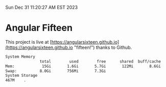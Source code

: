 Sun Dec 31 11:20:27 AM EST 2023

# Angular Fifteen


This project is live at [https://angularsixteen.github.io](https://angularsixteen.github.io "fifteen!") thanks to Github.

```bash
System Memory
               total        used        free      shared  buff/cache   available
Mem:            15Gi       1.6Gi       5.7Gi       122Mi       8.6Gi        13Gi
Swap:          8.0Gi       756Mi       7.3Gi
System Storage
467M	.
